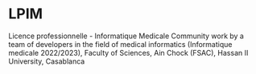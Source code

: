 # LPIM
Licence professionnelle - Informatique Medicale
Community work by a team of developers in the field of medical informatics (Informatique medicale 2022/2023), Faculty of Sciences, Ain Chock (FSAC), Hassan II University, Casablanca
